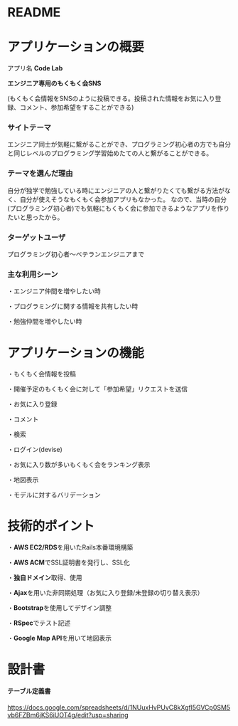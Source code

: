 # README

# アプリケーションの概要
アプリ名 **Code Lab**

**エンジニア専用のもくもく会SNS**

(もくもく会情報をSNSのように投稿できる。投稿された情報をお気に入り登録、コメント、参加希望をすることができる)

### サイトテーマ
エンジニア同士が気軽に繋がることができ、プログラミング初心者の方でも自分と同じレベルのプログラミング学習始めたての人と繋がることができる。

### テーマを選んだ理由
自分が独学で勉強している時にエンジニアの人と繋がりたくても繋がる方法がなく、自分が使えそうなもくもく会参加アプリもなかった。
なので、当時の自分(プログラミング初心者)でも気軽にもくもく会に参加できるようなアプリを作りたいと思ったから。

### ターゲットユーザ
プログラミング初心者～ベテランエンジニアまで

### 主な利用シーン
・エンジニア仲間を増やしたい時

・プログラミングに関する情報を共有したい時

・勉強仲間を増やしたい時

# アプリケーションの機能
・もくもく会情報を投稿

・開催予定のもくもく会に対して「参加希望」リクエストを送信

・お気に入り登録

・コメント

・検索

・ログイン(devise)

・お気に入り数が多いもくもく会をランキング表示

・地図表示

・モデルに対するバリデーション

# 技術的ポイント
・**AWS EC2/RDS**を用いたRails本番環境構築

・**AWS ACM**でSSL証明書を発行し、SSL化

・**独自ドメイン**取得、使用

・**Ajax**を用いた非同期処理（お気に入り登録/未登録の切り替え表示）

・**Bootstrap**を使用してデザイン調整

・**RSpec**でテスト記述

・**Google Map API**を用いて地図表示

# 設計書
#### テーブル定義書
https://docs.google.com/spreadsheets/d/1NUuxHvPUvC8kXgfl5GVCp0SM5vb6FZBm6jKS6iUOT4g/edit?usp=sharing

